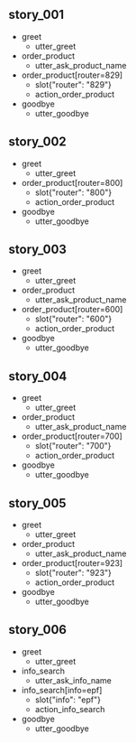 ## story_001
* greet
   - utter_greet
* order_product
   - utter_ask_product_name
* order_product[router=829]
   - slot{"router": "829"}
   - action_order_product
* goodbye
   - utter_goodbye
## story_002
* greet
   - utter_greet
* order_product[router=800]
   - slot{"router": "800"}
   - action_order_product
* goodbye
   - utter_goodbye
## story_003
* greet
   - utter_greet
* order_product
   - utter_ask_product_name
* order_product[router=600]
   - slot{"router": "600"}
   - action_order_product
* goodbye
   - utter_goodbye
## story_004
* greet
   - utter_greet
* order_product
   - utter_ask_product_name
* order_product[router=700]
   - slot{"router": "700"}
   - action_order_product
* goodbye
   - utter_goodbye
## story_005
* greet
   - utter_greet
* order_product
   - utter_ask_product_name
* order_product[router=923]
   - slot{"router": "923"}
   - action_order_product
* goodbye
   - utter_goodbye
## story_006
* greet
   - utter_greet
* info_search
   - utter_ask_info_name
* info_search[info=epf]
   - slot{"info": "epf"}
   - action_info_search
* goodbye
   - utter_goodbye